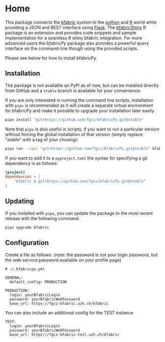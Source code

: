 # Home

This package connects the [bfabric](https://fgcz-bfabric.uzh.ch/bfabric/) system to the [python](https://www.python.org/) and [R](https://cran.r-project.org/) world while providing a JSON and REST interface using [Flask](https://www.fullstackpython.com).
The [bfabricShiny](https://github.com/cpanse/bfabricShiny) R package is an extension and provides code snippets and sample implementation for a seamless R shiny bfabric integration.
For more advanced users the *bfabricPy* package also provides a powerful query interface on the command-line though using the provided scripts.

Please see below for how to install bfabricPy.

## Installation

The package is not available on PyPI as of now, but can be installed directly from GitHub and a `stable` branch is available for your convenience.

If you are only interested in running the command line scripts, installation with `pipx` is recommended as it will create a separate virtual environment for bfabricPy and make it possible to upgrade your installation later easily.

```bash
pipx install "git+https://github.com/fgcz/bfabricPy.git@stable"
```

Note that `pipx` is also useful in scripts, if you want to run a particular version without forcing the global installation of that version (simply replace "stable" with a tag of your chosing):

```bash
pipx run --spec "git+https://github.com/fgcz/bfabricPy.git@stable" bfabric_read.py --help
```

If you want to add it to a `pyproject.toml` the syntax for specifying a git dependency is as follows:

```toml
[project]
dependencies = [
    "bfabric @ git+https://github.com/fgcz/bfabricPy.git@stable"
]
```

## Updating

If you installed with `pipx`, you can update the package to the most recent release with the following command:

```bash
pipx upgrade bfabric
```

## Configuration

Create a file as follows: (note: the password is not your login password, but the web service password available on your profile page)

```{yaml}
# ~/.bfabricpy.yml

GENERAL:
  default_config: PRODUCTION

PRODUCTION:
  login: yourBfabricLogin
  password: yourBfabricWebPassword
  base_url: https://fgcz-bfabric.uzh.ch/bfabric
```

You can also include an additional config for the TEST instance

```{yaml}
TEST:
  login: yourBfabricLogin
  password: yourBfabricWebPassword
  base_url: https://fgcz-bfabric-test.uzh.ch/bfabric
```
